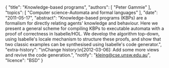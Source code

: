 {
    "title": "Knowledge-based programs",
    "authors": [
        "Peter Gammie"
    ],
    "topics": [
        "Computer science-Automata and formal languages"
    ],
    "date": "2011-05-17",
    "abstract": "Knowledge-based programs (KBPs) are a formalism for directly relating agents' knowledge and behaviour. Here we present a general scheme for compiling KBPs to executable automata with a proof of correctness in Isabelle/HOL. We develop the algorithm top-down, using Isabelle's locale mechanism to structure these proofs, and show that two classic examples can be synthesised using Isabelle's code generator.",
    "extra-history": "\nChange history:\n[2012-03-06]: Add some more views and revive the code generation.",
    "notify": "kleing@cse.unsw.edu.au",
    "licence": "BSD"
}